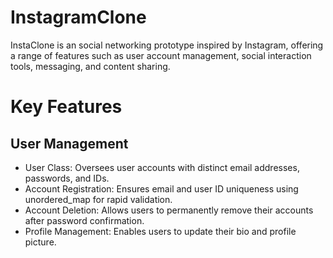 # InstagramClone

InstaClone is an social networking prototype inspired by Instagram, offering a range of features such as user account management, social interaction tools, messaging, and content sharing.

# Key Features

## User Management

* User Class: Oversees user accounts with distinct email addresses, passwords, and IDs.
* Account Registration: Ensures email and user ID uniqueness using unordered_map for rapid validation.
* Account Deletion: Allows users to permanently remove their accounts after password confirmation.
* Profile Management: Enables users to update their bio and profile picture.
